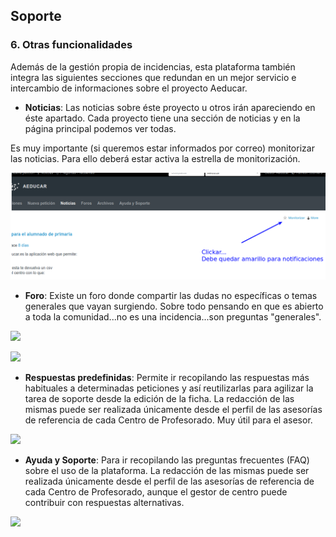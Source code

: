 ## Soporte

### 6\. Otras funcionalidades

Además de la gestión propia de incidencias, esta plataforma también integra las siguientes secciones que redundan en un mejor servicio e intercambio de informaciones sobre el proyecto Aeducar.

*   **Noticias**: Las noticias sobre éste proyecto u otros irán apareciendo en éste apartado. Cada proyecto tiene una sección de noticias y en la página principal podemos ver todas.

Es muy importante (si queremos estar informados por correo) monitorizar las noticias. Para ello deberá estar activa la estrella de monitorización.

![](../img/monitorizar_new.png)


*   **Foro**: Existe un foro donde compartir las dudas no específicas o temas generales que vayan surgiendo. Sobre todo pensando en que es abierto a toda la comunidad...no es una incidencia...son preguntas "generales".
    

![](https://lh6.googleusercontent.com/HuTOjjchNgiV8BSGzB8San0hXW3VPRWIYhvE18eS6NLTbT7ngjTAGbwqjNqKX5h1CTYezv47J6unWYeV_RifQNPet2Qw8LMmr3iVzR3hrRYxC1jaBeNDKA4_ukn1m6Z9UerDfXfh)

![](https://lh4.googleusercontent.com/Ae5OfyAd26OoF2swHRlmvm1xgf3PfuafGfd7v6EgbkmU1m1bzw8Fsuo44YGSQ4DS2toG6cF1Hv2_QHDXWcGTpu0gCR3TJxRs9Fzp1TT_nhGMmX4qC5otAvMp5klFpJ0vqN-8fcnr)

*   **Respuestas predefinidas**: Permite ir recopilando las respuestas más habituales a determinadas peticiones y así reutilizarlas para agilizar la tarea de soporte desde la edición de la ficha. La redacción de las mismas puede ser realizada únicamente desde el perfil de las asesorías de referencia de cada Centro de Profesorado. Muy útil para el asesor.
    

![](https://lh5.googleusercontent.com/HOIPZgokW8K0-nR4Or6MBfmNmNVairX-M7OiXJfQflisiL23WQ_9wcuG94K11OZawZdTIbsQPAQJVmlQ7i0ls30vhF97YZDFp9WWAALf0NEIZbSJ9wyhn7QfMQIMVH-ouxubIT5O)

*   **Ayuda y Soporte**: Para ir recopilando las preguntas frecuentes (FAQ) sobre el uso de la plataforma. La redacción de las mismas puede ser realizada únicamente desde el perfil de las asesorías de referencia de cada Centro de Profesorado, aunque el gestor de centro puede contribuir con respuestas alternativas.
    

![](https://lh6.googleusercontent.com/EfZV4wex8x9TEDK4KSOUhMx2MsL8_mkuU6r3TzkkpcSWcg2VWYLK3PNq8ysmkvrnZBHKqorGCGu3Fsov-Uu3gbzJvnPyua9hHtso6VeJ4-I0nhakTtT34WoN2XUYfODHQnJzZ91r)